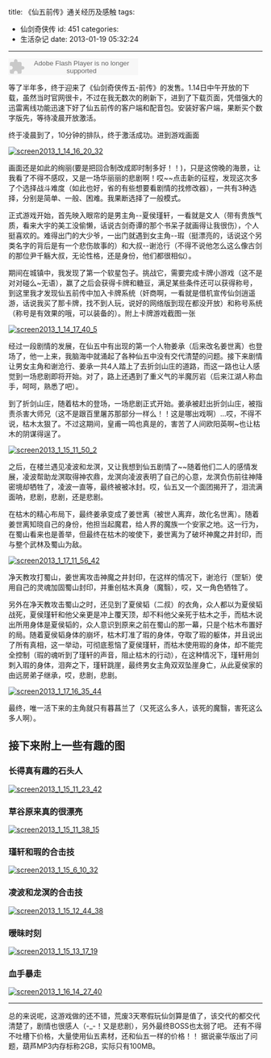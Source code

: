 title: 《仙五前传》通关经历及感触
tags:
  - 仙剑奇侠传
id: 451
categories:
  - 生活杂记
date: 2013-01-19 05:32:24
---

<object width="257" height="33" classid="clsid:d27cdb6e-ae6d-11cf-96b8-444553540000" codebase="http://download.macromedia.com/pub/shockwave/cabs/flash/swflash.cab#version=6,0,40,0"><param name="src" value="http://www.xiami.com/widget/12671923_1771386503/singlePlayer.swf" /><param name="wmode" value="transparent" /><embed width="257" height="33" type="application/x-shockwave-flash" src="http://www.xiami.com/widget/12671923_1771386503/singlePlayer.swf" wmode="transparent" /></object>

等了半年多，终于迎来了《仙剑奇侠传五-前传》的发售。1.14日中午开放的下载，虽然当时官网很卡，不过在我无数次的刷新下，进到了下载页面，凭借强大的迅雷离线功能迅速下好了仙五前传的客户端和配音包。安装好客户端，果断买个数字版先，等待凌晨开放激活。

终于凌晨到了，10分钟的排队，终于激活成功。进到游戏画面

[![screen2013_1_14_16_20_32](http://www.aemiot.com/wp-content/uploads/2013/01/screen2013_1_14_16_20_32.jpg)](http://www.aemiot.com/wp-content/uploads/2013/01/screen2013_1_14_16_20_32.jpg)

<!--more-->

画面还是如此的绚丽(要是把回合制改成即时制多好！！)，只是这傍晚的海景，让我看了不得不感叹，又是一场华丽丽的悲剧啊！哎~~点击新的征程，发现这次多了个选择战斗难度（如此也好，省的有些想要看剧情的找修改器），一共有3种选择，分别是简单、一般、困难。我果断选择了一般模式。

正式游戏开始，首先映入眼帘的是男主角--夏侯瑾轩，一看就是文人（带有贵族气质，看来大宇的美工没偷懒，话说古剑奇谭的那个书呆子就画得让我很伤），个人挺喜欢的。难得出门的大少爷，一出门就遇到女主角--瑕（挺漂亮的，话说这个另类名字的背后是有一个悲伤故事的）和大叔--谢沧行（不得不说他怎么这么像古剑的那位尹千觞大叔，无论性格，还是身份，他们都很相似）。

期间在城镇中，我发现了第一个软星包子。挑战它，需要完成卡牌小游戏（这不是对对碰么~无语），赢了之后会获得卡牌和糖豆，满足某些条件还可以获得称号，到这里我才发现仙五前传中加入卡牌系统（奸商啊，一看就是借机宣传仙剑逍遥游，话说我买了那卡牌，找不到人玩，说好的网络版到现在都没开放）和称号系统（称号是有效果的哦，可以装备的）。附上卡牌游戏截图一张

[![screen2013_1_14_17_40_5](http://www.aemiot.com/wp-content/uploads/2013/01/screen2013_1_14_17_40_5.jpg)](http://www.aemiot.com/wp-content/uploads/2013/01/screen2013_1_14_17_40_5.jpg)

经过一段剧情的发展，在仙五中有出现的第一个人物姜承（后来改名姜世离）也登场了，他一上来，我脑海中就涌起了各种仙五中没有交代清楚的问题。接下来剧情让男女主角和谢沧行、姜承一共4人踏上了去折剑山庄的道路，而这一路也让人感觉到一场悲剧即将开始。对了，路上还遇到了重义气的半魔厉岩（后来江湖人称血手，呵呵，熟悉了吧）。

到了折剑山庄，随着枯木的登场，一场悲剧正式开始。姜承被赶出折剑山庄，被指责杀害大师兄（这不是跟百里屠苏那部分一样么！！这是哪出戏啊）...哎，不得不说，枯木太狠了。不过这期间，皇甫一鸣也真是的，害苦了人间欧阳英啊~也让枯木的阴谋得逞了。

[![screen2013_1_15_11_50_2](http://www.aemiot.com/wp-content/uploads/2013/01/screen2013_1_15_11_50_2.jpg)](http://www.aemiot.com/wp-content/uploads/2013/01/screen2013_1_15_11_50_2.jpg)

之后，在楼兰遇见凌波和龙溟，又让我想到仙五剧情了~~随着他们二人的感情发展，凌波帮助龙溟取得神农鼎，龙溟向凌波表明了自己的心意，龙溟负伤前往神降密境却牺牲了，凌波一直等，最终被被冰封。哎，仙五又一个面团揭开了，泪流满面呐，悲剧，悲剧，还是悲剧。

在枯木的精心布局下，最终姜承变成了姜世离（被世人离弃，故化名世离）。随着姜世离知晓自己的身份，他担当起魔君，给人界的魔族一个安家之地。这一行为，在蜀山看来也是善举，但最终在枯木的唆使下，姜世离为了破坏神魔之井封印，而与整个武林及蜀山为敌。

[![screen2013_1_17_11_56_42](http://www.aemiot.com/wp-content/uploads/2013/01/screen2013_1_17_11_56_42.jpg)](http://www.aemiot.com/wp-content/uploads/2013/01/screen2013_1_17_11_56_42.jpg)

净天教攻打蜀山，姜世离攻击神魔之井封印，在这样的情况下，谢沧行（罡斩）使用自己的灵魂加固蜀山封印，并重创枯木真身（魔翳），哎，又一角色牺牲了。

另外在净天教攻击蜀山之时，还见到了夏侯韬（二叔）的衣角，众人都以为夏侯韬战死，夏侯瑾轩和他父亲更是冲上覆天顶，却不料他父亲死于枯木之手，而枯木说出所用身体是夏侯韬的，众人意识到原来之前在蜀山的那一幕，只是个枯木布置好的局。随着夏侯韬身体的崩坏，枯木盯准了瑕的身体，夺取了瑕的躯体，并且说出了所有真相，这一举动，可彻底惹恼了夏侯瑾轩，而枯木使用瑕的身体，却不能完全控制（瑕的魂听到了瑾轩的声音，阻止枯木的行动），在这种情况下，瑾轩用剑刺入瑕的身体，泪奔之下，瑾轩跳崖，最终男女主角双双坠崖身亡，从此夏侯家的由远房弟子继承，哎，悲剧，悲剧。

[![screen2013_1_17_16_35_44](http://www.aemiot.com/wp-content/uploads/2013/01/screen2013_1_17_16_35_44.jpg)](http://www.aemiot.com/wp-content/uploads/2013/01/screen2013_1_17_16_35_44.jpg)

最终，唯一活下来的主角就只有暮菖兰了（又死这么多人，该死的魔翳，害死这么多人啊）。

## 接下来附上一些有趣的图

### 长得真有趣的石头人

[![screen2013_1_15_11_23_42](http://www.aemiot.com/wp-content/uploads/2013/01/screen2013_1_15_11_23_42.jpg)](http://www.aemiot.com/wp-content/uploads/2013/01/screen2013_1_15_11_23_42.jpg)

### 草谷原来真的很漂亮

[![screen2013_1_15_11_38_15](http://www.aemiot.com/wp-content/uploads/2013/01/screen2013_1_15_11_38_15.jpg)](http://www.aemiot.com/wp-content/uploads/2013/01/screen2013_1_15_11_38_15.jpg)

### 瑾轩和瑕的合击技

[![screen2013_1_15_6_10_32](http://www.aemiot.com/wp-content/uploads/2013/01/screen2013_1_15_6_10_32.jpg)](http://www.aemiot.com/wp-content/uploads/2013/01/screen2013_1_15_6_10_32.jpg)

### 凌波和龙溟的合击技

[![screen2013_1_15_12_44_38](http://www.aemiot.com/wp-content/uploads/2013/01/screen2013_1_15_12_44_38.jpg)](http://www.aemiot.com/wp-content/uploads/2013/01/screen2013_1_15_12_44_38.jpg)

### 暧昧时刻

[![screen2013_1_15_13_17_19](http://www.aemiot.com/wp-content/uploads/2013/01/screen2013_1_15_13_17_19.jpg)](http://www.aemiot.com/wp-content/uploads/2013/01/screen2013_1_15_13_17_19.jpg)

### 血手暴走

[![screen2013_1_16_14_27_40](http://www.aemiot.com/wp-content/uploads/2013/01/screen2013_1_16_14_27_40.jpg)](http://www.aemiot.com/wp-content/uploads/2013/01/screen2013_1_16_14_27_40.jpg)

--- 
总的来说呢，这游戏做的还不错，荒废3天寒假玩仙剑算是值了，该交代的都交代清楚了，剧情也很感人（-_-！又是悲剧），另外最终BOSS也太弱了吧。
还有不得不吐槽下价格，大量使用仙五素材，还和仙五一样的价格！！
据说豪华版出了问题，葫芦MP3内存标称2GB，实际只有100MB。
